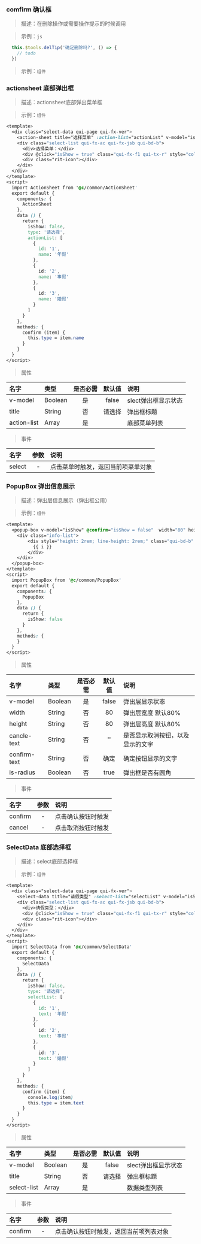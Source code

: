 

### comfirm 确认框

> 描述：在删除操作或需要操作提示的时候调用

> 示例：`js`

```js
  this.$tools.delTip('确定删除吗?', () => {
    // todo
  })

```

> 示例：`组件`

### actionsheet 底部弹出框

> 描述：actionsheet底部弹出菜单框

> 示例：`组件`

```css
<template>
  <div class="select-data qui-page qui-fx-ver">
    <action-sheet title="选择菜单" :action-list="actionList" v-model="isShow" @select="select"></action-sheet>
    <div class="select-list qui-fx-ac qui-fx-jsb qui-bd-b">
      <div>选择菜单：</div>
      <div @click="isShow = true" class="qui-fx-f1 qui-tx-r" style="color:#666">{{ type }}</div>
      <div class="rit-icon"></div>
    </div>
  </div>
</template>
<script>
  import ActionSheet from '@c/common/ActionSheet'
  export default {
    components: {
      ActionSheet
    },
    data () {
      return {
        isShow: false,
        type: '请选择',
        actionList: [
          {
            id: '1',
            name: '年假'
          },
          {
            id: '2',
            name: '事假'
          },
          {
            id: '3',
            name: '婚假'
          }
        ]
      }
    },
    methods: {
      confirm (item) {
        this.type = item.name
      }
    }
  }
</script>
```
> 属性

名字|类型|是否必需|默认值|说明
:-|:-|:-:|:-:|:-
v-model|Boolean|是|false|slect弹出框显示状态
title|String|否|请选择|弹出框标题
action-list|Array|是||底部菜单列表

> 事件

名字|参数|说明
:-|:-:|:-
select|-|点击菜单时触发，返回当前项菜单对象


### PopupBox 弹出信息展示

> 描述：弹出层信息展示（弹出框公用）

> 示例：`组件`

```css
<template>
  <popup-box v-model="isShow" @confirm="isShow = false"  width="80" height="80">
    <div class="info-list">
        <div style="height: 2rem; line-height: 2rem;" class="qui-bd-b" v-for="i in 20" :key="i">
          {{ i }}
        </div>
    </div>
  </popup-box>
</template>
<script>
  import PopupBox from '@c/common/PopupBox'
  export default {
    components: {
      PopupBox
    },
    data () {
      return {
        isShow: false
      }
    },
    methods: {
    }
  }
</script>
```
> 属性

名字|类型|是否必需|默认值|说明
:-|:-|:-:|:-:|:-
v-model|Boolean|是|false|弹出层显示状态
width|String|否|80|弹出层宽度 默认80%
height|String|否|80|弹出层高度 默认80%
cancle-text|String|否|''|是否显示取消按钮，以及显示的文字
confirm-text|String|否|确定|确定按钮显示的文字
is-radius|Boolean|否|true|弹出框是否有圆角

> 事件

名字|参数|说明
:-|:-:|:-
confirm|-|点击确认按钮时触发
cancel|-|点击取消按钮时触发

### SelectData 底部选择框

> 描述：select底部选择框

> 示例：`组件`

```css
<template>
  <div class="select-data qui-page qui-fx-ver">
    <select-data title="请假类型" :select-list="selectList" v-model="isShow" @confirm="confirm"></select-data>
    <div class="select-list qui-fx-ac qui-fx-jsb qui-bd-b">
      <div>请假类型：</div>
      <div @click="isShow = true" class="qui-fx-f1 qui-tx-r" style="color:#666">{{ type }}</div>
      <div class="rit-icon"></div>
    </div>
  </div>
</template>
<script>
  import SelectData from '@c/common/SelectData'
  export default {
    components: {
      SelectData
    },
    data () {
      return {
        isShow: false,
        type: '请选择',
        selectList: [
          {
            id: '1',
            text: '年假'
          },
          {
            id: '2',
            text: '事假'
          },
          {
            id: '3',
            text: '婚假'
          }
        ]
      }
    },
    methods: {
      confirm (item) {
        console.log(item)
        this.type = item.text
      }
    }
  }
</script>
```
> 属性

名字|类型|是否必需|默认值|说明
:-|:-|:-:|:-:|:-
v-model|Boolean|是|false|slect弹出框显示状态
title|String|否|请选择|弹出框标题
select-list|Array|是||数据类型列表
> 事件

名字|参数|说明
:-|:-:|:-
confirm|-|点击确认按钮时触发，返回当前项列表对象
